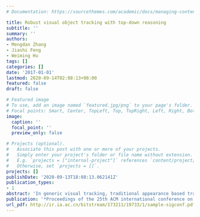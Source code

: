 ```yaml
---
# Documentation: https://sourcethemes.com/academic/docs/managing-content/

title: Robust visual object tracking with top-down reasoning
subtitle: ''
summary: ''
authors:
- Mengdan Zhang
- Jiashi Feng
- Weiming Hu
tags: []
categories: []
date: '2017-01-01'
lastmod: 2020-09-14T02:08:13+08:00
featured: false
draft: false

# Featured image
# To use, add an image named `featured.jpg/png` to your page's folder.
# Focal points: Smart, Center, TopLeft, Top, TopRight, Left, Right, BottomLeft, Bottom, BottomRight.
image:
  caption: ''
  focal_point: ''
  preview_only: false

# Projects (optional).
#   Associate this post with one or more of your projects.
#   Simply enter your project's folder or file name without extension.
#   E.g. `projects = ["internal-project"]` references `content/project/deep-learning/index.md`.
#   Otherwise, set `projects = []`.
projects: []
publishDate: '2020-09-13T18:08:13.062141Z'
publication_types:
- 1
abstract: 'In generic visual tracking, traditional appearance based trackers suffer from distracting factors like bad lighting or major target deformation, etc., as well as insufficiency of training data. In this work, we propose to exploit the category-specific semantics to boost visual object tracking, and develop a new visual tracking model that augments the appearance based tracker with a top-down reasoning component. The continuous feedback from this reasoning component guides the tracker to reliably identify candidate regions with consistent semantics across frames and localize the target object instance more robustly and accurately. Specifically, a generic object recognition model and a semantic activation map method are deployed to provide effective top-down reasoning about object locations for the tracker. In addition, we develop a voting based scheme for the reasoning component to infer the object semantics. Therefore, even without sufficient training data, the tracker can still obtain reliable top-down clues about the objects. Together with the appearance clues, the tracker can localize objects accurately even in presence of various major distracting factors. Extensive evaluations on two large-scale benchmark datasets, OTB2013 and OTB2015, clearly demonstrate that the top-down reasoning substantially enhances the robustness of the tracker and provides state-of-the-art performance.'
publication: '*Proceedings of the 25th ACM international conference on Multimedia*'
url_pdf: http://ir.ia.ac.cn/bitstream/173211/19733/1/sample-sigconf.pdf
---
```


